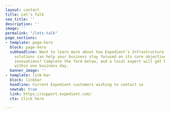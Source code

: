 ```yaml
---
layout: contact
title: Let’s Talk
seo_title: ''
description: ''
image: ''
permalink: "/lets-talk"
page_sections:
- template: page-hero
  block: page-hero
  subheadline: Want to learn more about how Expedient’s Infrastructure as a Service
    solutions can help your business stay focused on its core objectives and strategic
    innovations? Complete the form below, and a local expert will get back to you
    within one business day.
  banner_image: ''
- template: link-bar
  block: linkbar
  headline: Current Expedient customers wishing to contact us
  newtab: true
  link: https://support.expedient.com/
  cta: Click here

---
```

